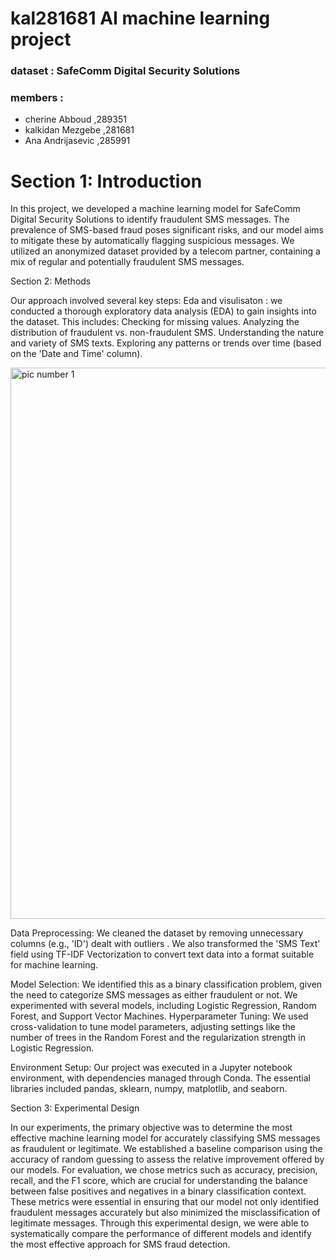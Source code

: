 # kal281681                                         AI machine learning project 

### dataset : SafeComm Digital Security Solutions
### members : 
- cherine Abboud ,289351
- kalkidan Mezgebe ,281681
- Ana Andrijasevic ,285991

# Section 1: Introduction

In this project, we developed a machine learning model for SafeComm Digital Security Solutions to identify fraudulent SMS messages. The prevalence of SMS-based fraud poses significant risks, and our model aims to mitigate these by automatically flagging suspicious messages. We utilized an anonymized dataset provided by a telecom partner, containing a mix of regular and potentially fraudulent SMS messages.

Section 2: Methods

Our approach involved several key steps:
Eda and visulisaton : we conducted a  thorough exploratory data analysis (EDA) to gain insights into the dataset. This includes:
Checking for missing values.
Analyzing the distribution of fraudulent vs. non-fraudulent SMS.
Understanding the nature and variety of SMS texts.
Exploring any patterns or trends over time (based on the 'Date and Time' column).

<img width="882" alt='pic number 1 ' src="https://github.com/abboudcherine/kal281681/edit/main/README.md#members--cherine-abboud--kalkidan-mezgebe--ana-andrijasevic">

Data Preprocessing: We cleaned the dataset by removing unnecessary columns (e.g., 'ID') dealt with outliers . We also transformed the 'SMS Text' field using TF-IDF Vectorization to convert text data into a format suitable for machine learning.

Model Selection: We identified this as a binary classification problem, given the need to categorize SMS messages as either fraudulent or not. We experimented with several models, including Logistic Regression, Random Forest, and Support Vector Machines.
Hyperparameter Tuning: We used cross-validation to tune model parameters, adjusting settings like the number of trees in the Random Forest and the regularization strength in Logistic Regression.

Environment Setup: Our project was executed in a Jupyter notebook environment, with dependencies managed through Conda. The essential libraries included pandas, sklearn, numpy, matplotlib, and seaborn.

Section 3: Experimental Design

In our experiments, the primary objective was to determine the most effective machine learning model for accurately classifying SMS messages as fraudulent or legitimate. We established a baseline comparison using the accuracy of random guessing to assess the relative improvement offered by our models. For evaluation, we chose metrics such as accuracy, precision, recall, and the F1 score, which are crucial for understanding the balance between false positives and negatives in a binary classification context. These metrics were essential in ensuring that our model not only identified fraudulent messages accurately but also minimized the misclassification of legitimate messages. Through this experimental design, we were able to systematically compare the performance of different models and identify the most effective approach for SMS fraud detection.
